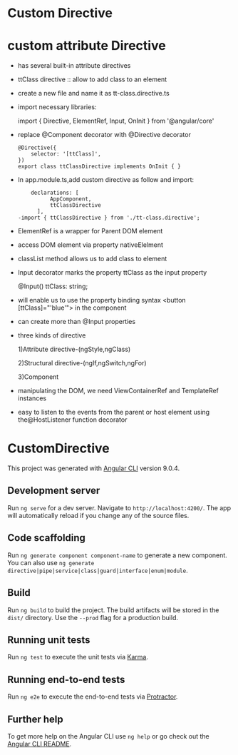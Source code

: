 Custom Directive
==================
custom attribute Directive
============================

- has several built-in attribute directives

- ttClass directive :: allow to add class to an element

- create a new file and name it as tt-class.directive.ts

- import necessary libraries:

	import { Directive, ElementRef, Input, OnInit } from '@angular/core'
  
- replace @Component decorator with @Directive decorator

      @Directive({
          selector: '[ttClass]',
      })
      export class ttClassDirective implements OnInit { }
      
- In app.module.ts,add custom directive as follow and import:

          declarations: [
                AppComponent,
                ttClassDirective
            ],
      -import { ttClassDirective } from './tt-class.directive';
      
- ElementRef is a wrapper for Parent DOM element

- access DOM element via property nativeElelment

- classList method allows us to add class to element

- Input decorator marks the property ttClass as the input property

	@Input() ttClass: string;
  
- will enable us to use the property binding syntax <button [ttClass]="'blue'"> in the component

- can create more than @Input properties

- three kinds of directive

	1)Attribute directive-(ngStyle,ngClass)
  
	2)Structural directive-(ngIf,ngSwitch,ngFor)
  
	3)Component
  
- manipulating the DOM, we need ViewContainerRef and TemplateRef instances

- easy to listen to the events from the parent or host element using the@HostListener function decorator


# CustomDirective

This project was generated with [Angular CLI](https://github.com/angular/angular-cli) version 9.0.4.

## Development server

Run `ng serve` for a dev server. Navigate to `http://localhost:4200/`. The app will automatically reload if you change any of the source files.

## Code scaffolding

Run `ng generate component component-name` to generate a new component. You can also use `ng generate directive|pipe|service|class|guard|interface|enum|module`.

## Build

Run `ng build` to build the project. The build artifacts will be stored in the `dist/` directory. Use the `--prod` flag for a production build.

## Running unit tests

Run `ng test` to execute the unit tests via [Karma](https://karma-runner.github.io).

## Running end-to-end tests

Run `ng e2e` to execute the end-to-end tests via [Protractor](http://www.protractortest.org/).

## Further help

To get more help on the Angular CLI use `ng help` or go check out the [Angular CLI README](https://github.com/angular/angular-cli/blob/master/README.md).
